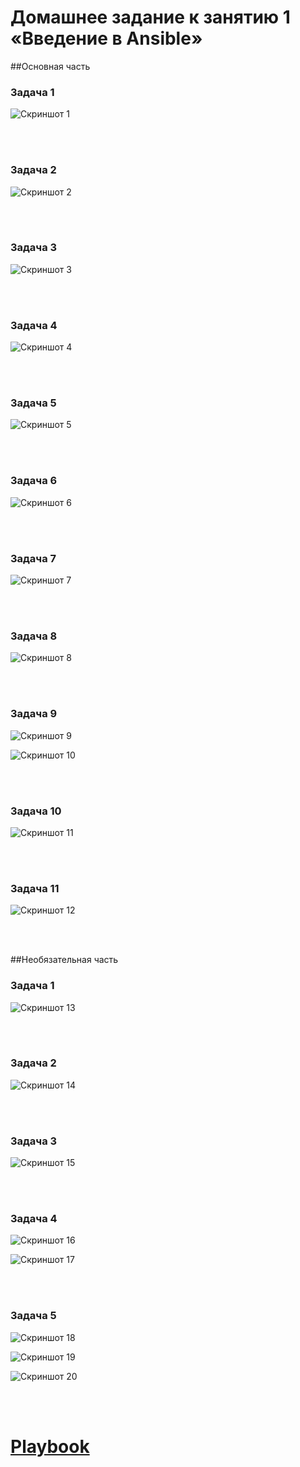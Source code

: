 # Домашнее задание к занятию 1 «Введение в Ansible»

##Основная часть

### Задача 1

![Скриншот 1](https://github.com/cachmc/netology_devops_homework/raw/main/03-ansible/01-base/pictures/main/task-1.png)

<br>
<br>

### Задача 2

![Скриншот 2](https://github.com/cachmc/netology_devops_homework/raw/main/03-ansible/01-base/pictures/main/task-2.png)

<br>
<br>

### Задача 3

![Скриншот 3](https://github.com/cachmc/netology_devops_homework/raw/main/03-ansible/01-base/pictures/main/task-3.png)

<br>
<br>

### Задача 4

![Скриншот 4](https://github.com/cachmc/netology_devops_homework/raw/main/03-ansible/01-base/pictures/main/task-4.png)

<br>
<br>

### Задача 5

![Скриншот 5](https://github.com/cachmc/netology_devops_homework/raw/main/03-ansible/01-base/pictures/main/task-5.png)

<br>
<br>

### Задача 6

![Скриншот 6](https://github.com/cachmc/netology_devops_homework/raw/main/03-ansible/01-base/pictures/main/task-6.png)

<br>
<br>

### Задача 7

![Скриншот 7](https://github.com/cachmc/netology_devops_homework/raw/main/03-ansible/01-base/pictures/main/task-7.png)

<br>
<br>

### Задача 8

![Скриншот 8](https://github.com/cachmc/netology_devops_homework/raw/main/03-ansible/01-base/pictures/main/task-8.png)

<br>
<br>

### Задача 9

![Скриншот 9](https://github.com/cachmc/netology_devops_homework/raw/main/03-ansible/01-base/pictures/main/task-9-1.png)

![Скриншот 10](https://github.com/cachmc/netology_devops_homework/raw/main/03-ansible/01-base/pictures/main/task-9-2.png)

<br>
<br>

### Задача 10

![Скриншот 11](https://github.com/cachmc/netology_devops_homework/raw/main/03-ansible/01-base/pictures/main/task-10.png)

<br>
<br>

### Задача 11

![Скриншот 12](https://github.com/cachmc/netology_devops_homework/raw/main/03-ansible/01-base/pictures/main/task-11.png)

<br>
<br>

##Необязательная часть

### Задача 1

![Скриншот 13](https://github.com/cachmc/netology_devops_homework/raw/main/03-ansible/01-base/pictures/optional/task-1.png)

<br>
<br>

### Задача 2

![Скриншот 14](https://github.com/cachmc/netology_devops_homework/raw/main/03-ansible/01-base/pictures/optional/task-2.png)

<br>
<br>

### Задача 3

![Скриншот 15](https://github.com/cachmc/netology_devops_homework/raw/main/03-ansible/01-base/pictures/optional/task-3.png)

<br>
<br>

### Задача 4

![Скриншот 16](https://github.com/cachmc/netology_devops_homework/raw/main/03-ansible/01-base/pictures/optional/task-4-1.png)

![Скриншот 17](https://github.com/cachmc/netology_devops_homework/raw/main/03-ansible/01-base/pictures/optional/task-4-2.png)

<br>
<br>

### Задача 5

![Скриншот 18](https://github.com/cachmc/netology_devops_homework/raw/main/03-ansible/01-base/pictures/optional/task-5-1.png)

![Скриншот 19](https://github.com/cachmc/netology_devops_homework/raw/main/03-ansible/01-base/pictures/optional/task-5-2.png)

![Скриншот 20](https://github.com/cachmc/netology_devops_homework/raw/main/03-ansible/01-base/pictures/optional/task-5-3.png)

<br>
<br>

# [Playbook](https://github.com/cachmc/netology_devops_homework/tree/main/03-ansible/01-base/playbook)
